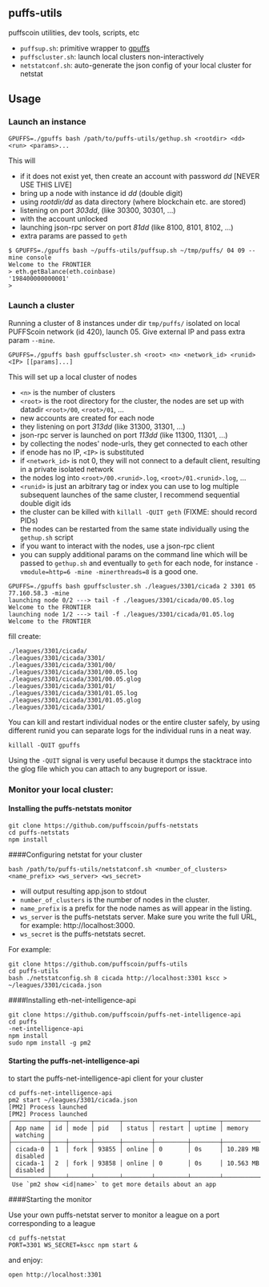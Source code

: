 ## puffs-utils

puffscoin utilities, dev tools, scripts, etc

* `puffsup.sh`: primitive wrapper to [gpuffs](https://github.com/puffscoin/go-puffscoin)
* `puffscluster.sh`: launch local clusters non-interactively
* `netstatconf.sh`: auto-generate the json config of your local cluster for netstat 

##  Usage

### Launch an instance 

```
GPUFFS=./gpuffs bash /path/to/puffs-utils/gethup.sh <rootdir> <dd> <run> <params>...
```

This will
- if it does not exist yet, then create an account with password _dd_ [NEVER USE THIS LIVE]
- bring up a node with instance id _dd_ (double digit)
- using _rootdir/dd_ as data directory (where blockchain etc. are stored)
- listening on port _303dd_, (like 30300, 30301, ...)
- with the account unlocked
- launching json-rpc server on port _81dd_ (like 8100, 8101, 8102, ...)
- extra params are passed to `geth` 

```
$ GPUFFS=./gpuffs bash ~/puffs-utils/puffsup.sh ~/tmp/puffs/ 04 09 --mine console 
Welcome to the FRONTIER
> eth.getBalance(eth.coinbase)
'198400000000001'
>
```

### Launch a cluster 
Running a cluster of 8 instances under dir `tmp/puffs/` isolated on local PUFFScoin network (id 420), launch 05. Give external IP and pass extra param `--mine`.

```
GPUFFS=./gpuffs bash gpuffscluster.sh <root> <n> <network_id> <runid> <IP> [[params]...]
```

This will set up a local cluster of nodes
- `<n>` is the number of clusters
- `<root>` is the root directory for the cluster, the nodes are set up 
  with datadir `<root>/00`, `<root>/01`, ...
- new accounts are created for each node
- they listening on port _313dd_ (like 31300, 31301, ...)
- json-rpc server is launched on port _113dd_ (like 11300, 11301, ...)
- by collecting the nodes' node-urls, they get connected to each other
- if enode has no IP, `<IP>` is substituted
- if `<network_id>` is not 0, they will not connect to a default client,
  resulting in a private isolated network
- the nodes log into `<root>/00.<runid>.log`, `<root>/01.<runid>.log`, ...
- `<runid>` is just an arbitrary tag or index you can use to log multiple 
  subsequent launches of the same cluster, I recommend sequential double digit ids
- the cluster can be killed with `killall -QUIT geth` (FIXME: should record PIDs)
- the nodes can be restarted from the same state individually using the `gethup.sh` script
- if you want to interact with the nodes, use a json-rpc client
- you can supply additional params on the command line which will be passed 
  to `gethup.sh` and eventually to `geth` for each node, for instance `-vmodule=http=6 -mine -minerthreads=8` is a good one.

```
GPUFFS=./gpuffs bash gpuffscluster.sh ./leagues/3301/cicada 2 3301 05 77.160.58.3 -mine 
launching node 0/2 ---> tail -f ./leagues/3301/cicada/00.05.log
Welcome to the FRONTIER
launching node 1/2 ---> tail -f ./leagues/3301/cicada/01.05.log
Welcome to the FRONTIER
```

fill create:
```
./leagues/3301/cicada/
./leagues/3301/cicada/3301/
./leagues/3301/cicada/3301/00/
./leagues/3301/cicada/3301/00.05.log
./leagues/3301/cicada/3301/00.05.glog
./leagues/3301/cicada/3301/01/
./leagues/3301/cicada/3301/01.05.log
./leagues/3301/cicada/3301/01.05.glog
./leagues/3301/cicada/3301/
```

You can kill and restart individual nodes or the entire cluster safely, by using different runid you can separate logs for the individual runs in a neat way.

```
killall -QUIT gpuffs
```

Using the `-QUIT` signal is very useful because it dumps the stacktrace into the glog file which you can attach to any bugreport or issue. 

### Monitor your local cluster:


#### Installing the puffs-netstats monitor

```
git clone https://github.com/puffscoin/puffs-netstats
cd puffs-netstats
npm install
```

####Configuring netstat for your cluster

```
bash /path/to/puffs-utils/netstatconf.sh <number_of_clusters> <name_prefix> <ws_server> <ws_secret> 
```

- will output resulting app.json to stdout
- `number_of_clusters` is the number of nodes in the cluster.
- `name_prefix` is a prefix for the node names as will appear in the listing.
- `ws_server` is the puffs-netstats server. Make sure you write the full URL, for example: http://localhost:3000.
- `ws_secret` is the puffs-netstats secret.

For example:

```
git clone https://github.com/puffscoin/puffs-utils
cd puffs-utils
bash ./netstatconfig.sh 8 cicada http://localhost:3301 kscc > ~/leagues/3301/cicada.json
```

####Installing eth-net-intelligence-api

```
git clone https://github.com/puffscoin/puffs-net-intelligence-api
cd puffs
-net-intelligence-api
npm install
sudo npm install -g pm2
```

#### Starting the puffs-net-intelligence-api

to start the puffs-net-intelligence-api client for your cluster

```
cd puffs-net-intelligence-api
pm2 start ~/leagues/3301/cicada.json
[PM2] Process launched
[PM2] Process launched
┌──────────┬────┬──────┬───────┬────────┬─────────┬────────┬─────────────┬──────────┐
│ App name │ id │ mode │ pid   │ status │ restart │ uptime │ memory      │ watching │
├──────────┼────┼──────┼───────┼────────┼─────────┼────────┼─────────────┼──────────┤
│ cicada-0 │ 1  │ fork │ 93855 │ online │ 0       │ 0s     │ 10.289 MB   │ disabled │
│ cicada-1 │ 2  │ fork │ 93858 │ online │ 0       │ 0s     │ 10.563 MB   │ disabled │
└──────────┴────┴──────┴───────┴────────┴─────────┴────────┴─────────────┴──────────┘
 Use `pm2 show <id|name>` to get more details about an app
```


####Starting the monitor 

Use your own puffs-netstat server to monitor a league on a port corresponding to a league

```
cd puffs-netstat
PORT=3301 WS_SECRET=kscc npm start &
```

and enjoy:
```
open http://localhost:3301
```
